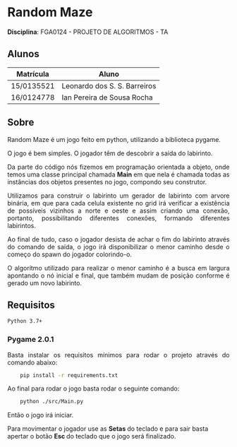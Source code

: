 # Random Maze

**Disciplina**: FGA0124 - PROJETO DE ALGORITMOS - TA

## Alunos

|Matrícula | Aluno |
| -- | -- |
| 15/0135521  | Leonardo dos S. S. Barreiros |
| 16/0124778  | Ian Pereira de Sousa Rocha |

## Sobre

<p align="justify"> Random Maze é um jogo feito em python, utilizando a biblioteca pygame.

<p align="justify"> O jogo é bem simples. O jogador têm de descobrir a saída do labirinto.

<p align="justify"> Da parte do código nós fizemos em programação orientada a objeto, onde temos uma classe principal chamada <strong> Main</strong> em que nela é chamada todas as instâncias dos objetos presentes no jogo, compondo seu construtor.

<p align="justify"> Utilizamos para construir o labirinto um gerador de labirinto com arvore binária, em que para cada celula existente no grid irá verificar a existência de possíveis vizinhos a norte e oeste e assim criando uma conexão, portanto, possibilitando diferentes conexões, formando diferentes labirintos.

<p align="justify"> Ao final de tudo, caso o jogador desista de achar o fim do labirinto através do comando de saída, o jogo irá disponibilizar o menor caminho desde o começo do spawn do jogador colorindo-o.

<p align="justify"> O algorítmo utilizado para realizar o menor caminho é a busca em largura apontando o nó inicial e final, que também mudam de posição conforme é gerado um novo labirinto.

## Requisitos

``` sh
Python 3.7+

```
### Pygame 2.0.1

<p align="justify"> Basta instalar os requisitos mínimos para rodar o projeto através do comando abaixo:

``` sh
    pip install -r requirements.txt
```

Ao final para rodar o jogo basta rodar o seguinte comando:

``` sh
    python ./src/Main.py
```

Então o jogo irá iniciar.

Para movimentar o jogador use as <strong> Setas </strong> do teclado e para sair basta apertar o botão <strong> Esc </strong> do teclado que o jogo será finalizado.

